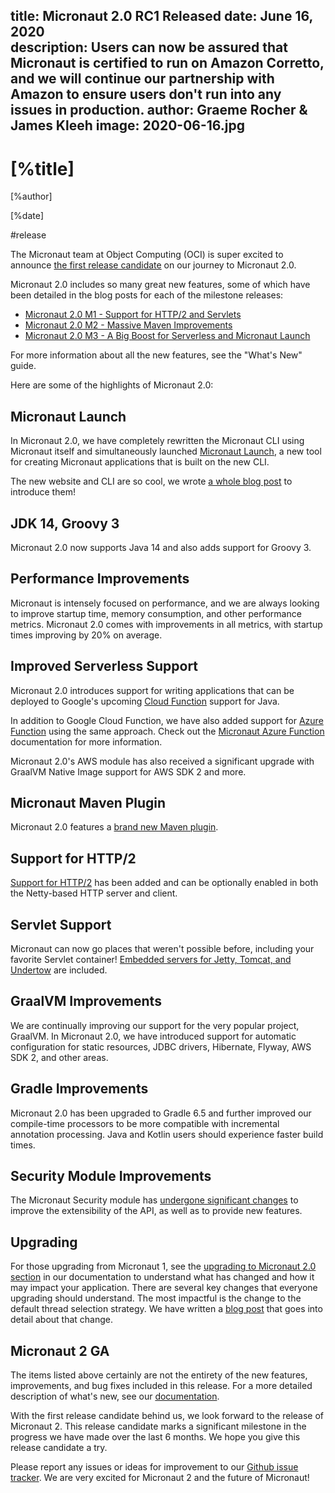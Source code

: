 title: Micronaut 2.0 RC1 Released
date: June 16, 2020  
description: Users can now be assured that Micronaut is certified to run on Amazon Corretto, and we will continue our partnership with Amazon to ensure users don't run into any issues in production.
author: Graeme Rocher & James Kleeh
image: 2020-06-16.jpg
---

# [%title]

[%author]

[%date]

#release

The Micronaut team at Object Computing (OCI) is super excited to announce [the first release candidate](https://github.com/micronaut-projects/micronaut-core/releases/tag/v2.0.0.RC1) on our journey to Micronaut 2.0.

Micronaut 2.0 includes so many great new features, some of which have been detailed in the blog posts for each of the milestone releases:

- [Micronaut 2.0 M1 - Support for HTTP/2 and Servlets](/blog/2020-03-20-micronaut-20-milestone-1-released.html)
- [Micronaut 2.0 M2 - Massive Maven Improvements](/blog/2020-04-02-micronaut-20-milestone-2-massive-maven-improvements.html)
- [Micronaut 2.0 M3 - A Big Boost for Serverless and Micronaut Launch](/blog/2020-04-30-micronaut-20-m3-big-boost-serverless-and-micronaut-launch.html)

For more information about all the new features, see the "What's New" guide.

Here are some of the highlights of Micronaut 2.0:

## Micronaut Launch

In Micronaut 2.0, we have completely rewritten the Micronaut CLI using Micronaut itself and simultaneously launched [Micronaut Launch](https://micronaut.io/launch/), a new tool for creating Micronaut applications that is built on the new CLI.

The new website and CLI are so cool, we wrote [a whole blog post](/blog/2020-04-30-introducing-micronaut-launch.html) to introduce them!

## JDK 14, Groovy 3

Micronaut 2.0 now supports Java 14 and also adds support for Groovy 3.

## Performance Improvements

Micronaut is intensely focused on performance, and we are always looking to improve startup time, memory consumption, and other performance metrics. Micronaut 2.0 comes with improvements in all metrics, with startup times improving by 20% on average.

## Improved Serverless Support

Micronaut 2.0 introduces support for writing applications that can be deployed to Google's upcoming [Cloud Function](https://cloud.google.com/functions) support for Java.

In addition to Google Cloud Function, we have also added support for [Azure Function](https://azure.microsoft.com/en-us/services/functions/) using the same approach. Check out the [Micronaut Azure Function](https://micronaut-projects.github.io/micronaut-azure/1.0.x/guide/#azureFunction) documentation for more information.

Micronaut 2.0's AWS module has also received a significant upgrade with GraalVM Native Image support for AWS SDK 2 and more.

## Micronaut Maven Plugin

Micronaut 2.0 features a [brand new Maven plugin](https://micronaut-projects.github.io/micronaut-maven-plugin/latest/).

## Support for HTTP/2

[Support for HTTP/2](https://docs.micronaut.io/2.0.x/guide/index.html#http2Server) has been added and can be optionally enabled in both the Netty-based HTTP server and client.

## Servlet Support

Micronaut can now go places that weren't possible before, including your favorite Servlet container! [Embedded servers for Jetty, Tomcat, and Undertow](https://github.com/micronaut-projects/micronaut-servlet) are included.

## GraalVM Improvements

We are continually improving our support for the very popular project, GraalVM. In Micronaut 2.0, we have introduced support for automatic configuration for static resources, JDBC drivers, Hibernate, Flyway, AWS SDK 2, and other areas.

## Gradle Improvements

Micronaut 2.0 has been upgraded to Gradle 6.5 and further improved our compile-time processors to be more compatible with incremental annotation processing. Java and Kotlin users should experience faster build times.

## Security Module Improvements

The Micronaut Security module has [undergone significant changes](https://micronaut-projects.github.io/micronaut-security/2.0.x/guide/#whatsNew) to improve the extensibility of the API, as well as to provide new features.

## Upgrading

For those upgrading from Micronaut 1, see the [upgrading to Micronaut 2.0 section](https://docs.micronaut.io/2.0.x/guide/index.html#upgrading) in our documentation to understand what has changed and how it may impact your application. There are several key changes that everyone upgrading should understand. The most impactful is the change to the default thread selection strategy. We have written a [blog post](https://objectcomputing.com/resources/publications/sett/june-2020-micronaut-2-dont-let-event-loops-own-you) that goes into detail about that change.

## Micronaut 2 GA

The items listed above certainly are not the entirety of the new features, improvements, and bug fixes included in this release. For a more detailed description of what's new, see our [documentation](https://docs.micronaut.io/2.0.0.RC1/guide/index.html#whatsNew).

With the first release candidate behind us, we look forward to the release of Micronaut 2. This release candidate marks a significant milestone in the progress we have made over the last 6 months. We hope you give this release candidate a try.

Please report any issues or ideas for improvement to our [Github issue tracker](https://github.com/micronaut-projects/micronaut-core/issues). We are very excited for Micronaut 2 and the future of Micronaut!
